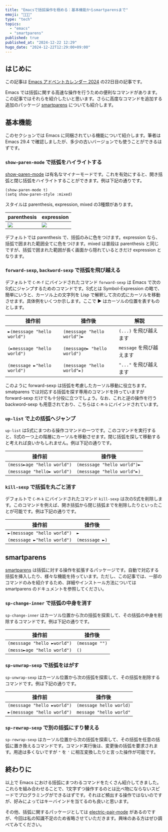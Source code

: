 ```yaml
---
title: "Emacsで括弧操作を極める：基本機能からsmartparensまで"
emoji: "👨‍👨‍👦"
type: "tech"
topics:
  - "emacs"
  - "smartparens"
published: true
published_at: "2024-12-22 12:29"
hugo_date: "2024-12-22T12:29:00+09:00"
---
```


## はじめに

この記事は [Emacs アドベントカレンダー 2024](https://qiita.com/advent-calendar/2024/emacs) の22日目の記事です。

Emacs では括弧に関する高速な操作を行うための便利なコマンドがあります。この記事ではそれらを紹介したいと思います。さらに高度なコマンドを追加する追加のパッケージ [smartparens](https://github.com/Fuco1/smartparens/) についても紹介します。

## 基本機能

このセクションでは Emacs に同梱されている機能について紹介します。筆者は Emacs 29.4 で確認しましたが、多少の古いバージョンでも使うことができるはずです。

### `show-paren-mode` で括弧をハイライトする

[show-paren-mode](https://github.com/emacs-mirror/emacs/blob/master/lisp/paren.el) は有名なマイナーモードです。これを有効にすると、開き括弧と閉じ括弧をハイライトすることができます。例は下記の通りです。

```elisp
(show-paren-mode t)
(setq show-paren-style :mixed)
```

スタイルは parenthesis, expression, mixed の3種類があります。

parenthesis | expression
-- | --
![](https://storage.googleapis.com/zenn-user-upload/7afd7cd232ef-20241222.png) | ![](https://storage.googleapis.com/zenn-user-upload/3c0c2d2565ed-20241222.png)

デフォルトでは parenthesis で、括弧のみに色をつけます。expression なら、括弧で囲まれた範囲全てに色をつけます。mixed は普段は parenthesis と同じですが、括弧で囲まれた範囲が長く画面から隠れているときだけ expression となります。

### `forward-sexp`, `backword-sexp` で括弧を飛び越える

デフォルトで `C-M-f` にバインドされたコマンド `forward-sexp` は Emacs で次のS式にジャンプするためのコマンドです。S式とは Symbol-Expression の略で、簡単にいうと、カーソル上の文字列を Lisp で解釈して次の式にカーソルを移動させます。具体例をいくつか示します。ここで ► はカーソルの位置を表すものとします。

操作前 | 操作後 | 解説
-- | -- | --
`►(messsage "hello world")` | `(messsage "hello world")►` | `(...)` を飛び越えます
`(►messsage "hello world")` | `(messsage► "hello world")` | `message` を飛び越えます
`(messsage ►"hello world")` | `(messsage "hello world"►)` | `"..."` を飛び越えます


このように forward-sexp は括弧を考慮したカーソル移動に役立ちます。smatparens では対応する括弧を探す専用のコマンドを持っていますが forward-sexp だけでも十分役に立つでしょう。なお、これと逆の操作を行う backword-sexp も用意されており、こちらは `C-M-b` にバインドされています。

### `up-list` で上の括弧へジャンプ

`up-list` はS式にまつわる操作コマンドの一つです。このコマンドを実行すると、S式の一つ上の階層にカーソルを移動させます。閉じ括弧を探して移動すると考えれば良いかもしれません。例は下記の通りです。

操作前 | 操作後
-- | --
`(messs►age "hello world")` | `(messsage "hello world")►`
`(messsage "hello► world")` | `(messsage "hello world"►)`

### `kill-sexp` で括弧を丸ごと消す

デフォルトで `C-M-k` にバインドされたコマンド `kill-sexp` は次のS式を削除します。このコマンドを例えば、開き括弧から閉じ括弧までを削除したりといったことが可能です。例は下記の通りです。

操作前 | 操作後
-- | --
`►(messsage "hello world")` | `►`
`(messsage ►"hello world")` | `(messsage ►)`

## smartparens

[smartparens](https://github.com/Fuco1/smartparens/) は括弧に対する操作を拡張するパッケージです。自動で対応する括弧を挿入したり、様々な機能を持っています。ただし、この記事では、一部のコマンドのみを紹介するため、詳細やインストール方法については smartparens のドキュメントを参照してください。

### `sp-change-inner` で括弧の中身を消す

`sp-change-inner` はカーソル位置から次の括弧を探索して、その括弧の中身を削除するコマンドです。例は下記の通りです。

操作前 | 操作後
-- | --
`(messsage "hello ►world")` | `(message "")`
`(messs►age "hello world")` | `()`

### `sp-unwrap-sexp` で括弧をはがす

`sp-unwrap-sexp` はカーソル位置から次の括弧を探索して、その括弧を削除するコマンドです。例は下記の通りです。

操作前 | 操作後
-- | --
`(messsage "hello ►world")` | `(message hello world)`
`►(messsage "hello world")` | `message "hello world"`

### `sp-rewrap-sexp` で別の括弧にすり替える

`sp-rewrap-sexp` はカーソル位置から次の括弧を探索して、その括弧を任意の括弧に置き換えるコマンドです。コマンド実行後は、変更後の括弧を要求されます。用途は多くないですが `"` を `'` に相互変換したりと言った操作が可能です。

## 終わりに

以上で Emacs における括弧にまつわるコマンドをたくさん紹介してきました。これらを組み合わせることで、1文字ずつ操作するのとは比べ物にならないスピードでプログラミングができるはずです。それほど頻出する操作ではないのですが、好みによってはキーバインドを当てるのも良いと思います。

その他、括弧に関するパッケージとしては [electric-pair-mode](https://github.com/emacs-mirror/emacs/blob/master/lisp/elec-pair.el) があるのですが、今回は私の知識不足のため省略させていただきます。興味のある方はぜひ調べてみてください。
